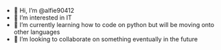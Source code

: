 - 👋 Hi, I’m @alfie90412
- 👀 I’m interested in IT
- 🌱 I’m currently learning how to code on python but will be moving onto other languages
- 💞️ I’m looking to collaborate on something eventually in the future

<!---
alfie90412/alfie90412 is a ✨ special ✨ repository because its `README.md` (this file) appears on your GitHub profile.
You can click the Preview link to take a look at your changes.
--->
